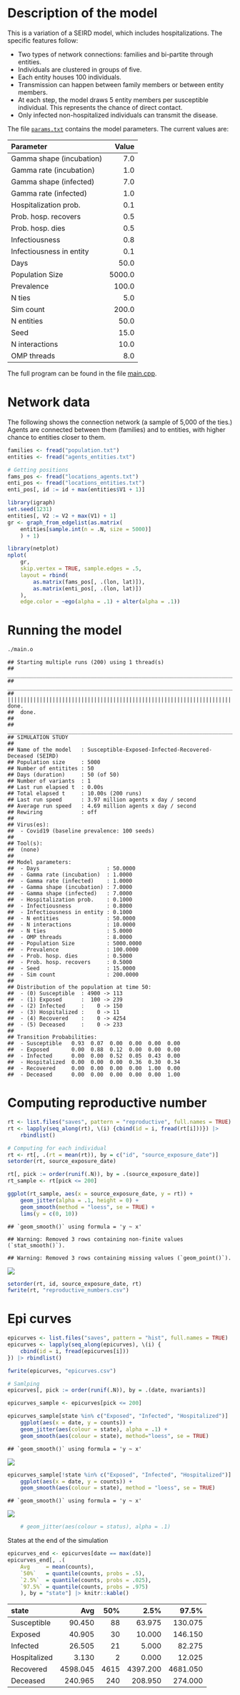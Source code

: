 
# Description of the model

This is a variation of a SEIRD model, which includes hospitalizations.
The specific features follow:

- Two types of network connections: families and bi-partite through
  entities.
- Individuals are clustered in groups of five.
- Each entity houses 100 individuals.
- Transmission can happen between family members or between entity
  members.
- At each step, the model draws 5 entity members per susceptible
  individual. This represents the chance of direct contact.
- Only infected non-hospitalized individuals can transmit the disease.

The file [`params.txt`](params.txt) contains the model parameters. The
current values are:

| Parameter                |  Value |
|:-------------------------|-------:|
| Gamma shape (incubation) |    7.0 |
| Gamma rate (incubation)  |    1.0 |
| Gamma shape (infected)   |    7.0 |
| Gamma rate (infected)    |    1.0 |
| Hospitalization prob.    |    0.1 |
| Prob. hosp. recovers     |    0.5 |
| Prob. hosp. dies         |    0.5 |
| Infectiousness           |    0.8 |
| Infectiousness in entity |    0.1 |
| Days                     |   50.0 |
| Population Size          | 5000.0 |
| Prevalence               |  100.0 |
| N ties                   |    5.0 |
| Sim count                |  200.0 |
| N entities               |   50.0 |
| Seed                     |   15.0 |
| N interactions           |   10.0 |
| OMP threads              |    8.0 |

The full program can be found in the file [main.cpp](main.cpp).

# Network data

The following shows the connection network (a sample of 5,000 of the
ties.) Agents are connected between them (families) and to entities,
with higher chance to entities closer to them.

``` r
families <- fread("population.txt")
entities <- fread("agents_entities.txt")

# Getting positions
fams_pos <- fread("locations_agents.txt")
enti_pos <- fread("locations_entities.txt")
enti_pos[, id := id + max(entities$V1 + 1)]

library(igraph)
set.seed(1231)
entities[, V2 := V2 + max(V1) + 1]
gr <- graph_from_edgelist(as.matrix(
    entities[sample.int(n = .N, size = 5000)]
    ) + 1)

library(netplot)
nplot(
    gr,
    skip.vertex = TRUE, sample.edges = .5,
    layout = rbind(
        as.matrix(fams_pos[, .(lon, lat)]),
        as.matrix(enti_pos[, .(lon, lat)])
    ),
    edge.color = ~ego(alpha = .1) + alter(alpha = .1))
```

# Running the model

``` bash
./main.o
```

    ## Starting multiple runs (200) using 1 thread(s)
    ## _________________________________________________________________________
    ## _________________________________________________________________________
    ## ||||||||||||||||||||||||||||||||||||||||||||||||||||||||||||||||||||||||| done.
    ##  done.
    ## 
    ## ________________________________________________________________________________
    ## SIMULATION STUDY
    ## 
    ## Name of the model   : Susceptible-Exposed-Infected-Recovered-Deceased (SEIRD)
    ## Population size     : 5000
    ## Number of entitites : 50
    ## Days (duration)     : 50 (of 50)
    ## Number of variants  : 1
    ## Last run elapsed t  : 0.00s
    ## Total elapsed t     : 10.00s (200 runs)
    ## Last run speed      : 3.97 million agents x day / second
    ## Average run speed   : 4.69 million agents x day / second
    ## Rewiring            : off
    ## 
    ## Virus(es):
    ##  - Covid19 (baseline prevalence: 100 seeds)
    ## 
    ## Tool(s):
    ##  (none)
    ## 
    ## Model parameters:
    ##  - Days                     : 50.0000
    ##  - Gamma rate (incubation)  : 1.0000
    ##  - Gamma rate (infected)    : 1.0000
    ##  - Gamma shape (incubation) : 7.0000
    ##  - Gamma shape (infected)   : 7.0000
    ##  - Hospitalization prob.    : 0.1000
    ##  - Infectiousness           : 0.8000
    ##  - Infectiousness in entity : 0.1000
    ##  - N entities               : 50.0000
    ##  - N interactions           : 10.0000
    ##  - N ties                   : 5.0000
    ##  - OMP threads              : 8.0000
    ##  - Population Size          : 5000.0000
    ##  - Prevalence               : 100.0000
    ##  - Prob. hosp. dies         : 0.5000
    ##  - Prob. hosp. recovers     : 0.5000
    ##  - Seed                     : 15.0000
    ##  - Sim count                : 200.0000
    ## 
    ## Distribution of the population at time 50:
    ##  - (0) Susceptible  : 4900 -> 113
    ##  - (1) Exposed      :  100 -> 239
    ##  - (2) Infected     :    0 -> 150
    ##  - (3) Hospitalized :    0 -> 11
    ##  - (4) Recovered    :    0 -> 4254
    ##  - (5) Deceased     :    0 -> 233
    ## 
    ## Transition Probabilities:
    ##  - Susceptible   0.93  0.07  0.00  0.00  0.00  0.00
    ##  - Exposed       0.00  0.88  0.12  0.00  0.00  0.00
    ##  - Infected      0.00  0.00  0.52  0.05  0.43  0.00
    ##  - Hospitalized  0.00  0.00  0.00  0.36  0.30  0.34
    ##  - Recovered     0.00  0.00  0.00  0.00  1.00  0.00
    ##  - Deceased      0.00  0.00  0.00  0.00  0.00  1.00

# Computing reproductive number

``` r
rt <- list.files("saves", pattern = "reproductive", full.names = TRUE)
rt <- lapply(seq_along(rt), \(i) {cbind(id = i, fread(rt[i]))}) |>
    rbindlist()

# Computing for each individual
rt <- rt[, .(rt = mean(rt)), by = c("id", "source_exposure_date")]
setorder(rt, source_exposure_date)

rt[, pick := order(runif(.N)), by = .(source_exposure_date)]
rt_sample <- rt[pick <= 200]

ggplot(rt_sample, aes(x = source_exposure_date, y = rt)) +
    geom_jitter(alpha = .1, height = 0) +
    geom_smooth(method = "loess", se = TRUE) +
    lims(y = c(0, 10))
```

    ## `geom_smooth()` using formula = 'y ~ x'

    ## Warning: Removed 3 rows containing non-finite values (`stat_smooth()`).

    ## Warning: Removed 3 rows containing missing values (`geom_point()`).

![](README_files/figure-gfm/repnum-1.png)<!-- -->

``` r
setorder(rt, id, source_exposure_date, rt)
fwrite(rt, "reproductive_numbers.csv")
```

# Epi curves

``` r
epicurves <- list.files("saves", pattern = "hist", full.names = TRUE)
epicurves <- lapply(seq_along(epicurves), \(i) {
    cbind(id = i, fread(epicurves[i]))
}) |> rbindlist()

fwrite(epicurves, "epicurves.csv")

# Samlping
epicurves[, pick := order(runif(.N)), by = .(date, nvariants)]

epicurves_sample <- epicurves[pick <= 200]

epicurves_sample[state %in% c("Exposed", "Infected", "Hospitalized")] |>
    ggplot(aes(x = date, y = counts)) +
    geom_jitter(aes(colour = state), alpha = .1) + 
    geom_smooth(aes(colour = state), method="loess", se = TRUE)
```

    ## `geom_smooth()` using formula = 'y ~ x'

![](README_files/figure-gfm/transitions-1.png)<!-- -->

``` r
epicurves_sample[!state %in% c("Exposed", "Infected", "Hospitalized")] |>
    ggplot(aes(x = date, y = counts)) +
    geom_smooth(aes(colour = state), method = "loess", se = TRUE)
```

    ## `geom_smooth()` using formula = 'y ~ x'

![](README_files/figure-gfm/totals-1.png)<!-- -->

``` r
    # geom_jitter(aes(colour = status), alpha = .1)
```

States at the end of the simulation

``` r
epicurves_end <- epicurves[date == max(date)]
epicurves_end[, .(
    Avg     = mean(counts),
    `50%`   = quantile(counts, probs = .5),
    `2.5%`  = quantile(counts, probs = .025),
    `97.5%` = quantile(counts, probs = .975)
    ), by = "state"] |> knitr::kable()
```

| state        |      Avg |  50% |     2.5% |    97.5% |
|:-------------|---------:|-----:|---------:|---------:|
| Susceptible  |   90.450 |   88 |   63.975 |  130.075 |
| Exposed      |   40.905 |   30 |   10.000 |  146.150 |
| Infected     |   26.505 |   21 |    5.000 |   82.275 |
| Hospitalized |    3.130 |    2 |    0.000 |   12.025 |
| Recovered    | 4598.045 | 4615 | 4397.200 | 4681.050 |
| Deceased     |  240.965 |  240 |  208.950 |  274.000 |
